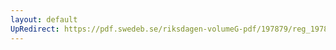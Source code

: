 ```yaml
---
layout: default
UpRedirect: https://pdf.swedeb.se/riksdagen-volumeG-pdf/197879/reg_197879__reg_02/reg_197879__reg_02_0016.pdf
---
```

